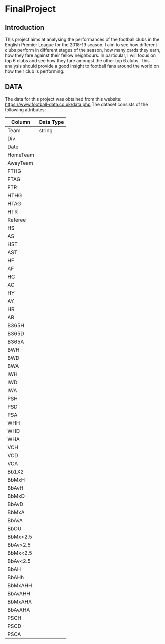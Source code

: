 # FinalProject

## Introduction
This project aims at analysing the performances of the football clubs in the English Premier League for the 2018-19 season. I aim to see how different clubs perform in different stages of the season, how many cards they earn, how they fare against their fellow neighbours. In particular, I will focus on top 6 clubs and see how they fare amongst the other top 6 clubs. This analysis should provide a good insight to football fans around the world on how their club is performing.

## DATA
The data for this project was obtained from this website: https://www.football-data.co.uk/data.php
The dataset consists of the following attributes:

|Column|Data Type|
|------|---------|
|Team  |string   |
|Div   | 
|Date  |
|HomeTeam
|AwayTeam
|FTHG
|FTAG
|FTR
|HTHG
|HTAG
|HTR
|Referee
|HS
|AS
|HST
|AST
|HF
|AF
|HC
|AC
|HY
|AY
|HR
|AR
|B365H
|B365D
|B365A
|BWH
|BWD
|BWA
|IWH
|IWD
|IWA
|PSH
|PSD
|PSA
|WHH
|WHD
|WHA
|VCH
|VCD
|VCA
|Bb1X2
|BbMxH
|BbAvH
|BbMxD
|BbAvD
|BbMxA
|BbAvA
|BbOU
|BbMx>2.5
|BbAv>2.5
|BbMx<2.5
|BbAv<2.5
|BbAH
|BbAHh
|BbMxAHH
|BbAvAHH
|BbMxAHA
|BbAvAHA
|PSCH
|PSCD
|PSCA
